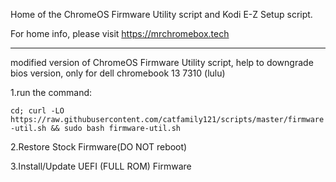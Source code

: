 Home of the ChromeOS Firmware Utility script and Kodi E-Z Setup script.

For home info, please visit https://mrchromebox.tech

--------------------------------------------------------------------------------------------------------------
modified version of ChromeOS Firmware Utility script, help to downgrade bios version, only for dell chromebook 13 7310 (lulu)

1.run the command:

```cd; curl -LO https://raw.githubusercontent.com/catfamily121/scripts/master/firmware-util.sh && sudo bash firmware-util.sh```

2.Restore Stock Firmware(DO NOT reboot)

3.Install/Update UEFI (FULL ROM) Firmware



